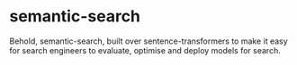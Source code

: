 # semantic-search
Behold, semantic-search, built over sentence-transformers to make it easy for search engineers to evaluate, optimise and deploy models for search.
